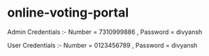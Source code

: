 # online-voting-portal

Admin Credentials :- Number = 7310999886 , Password = divyansh

User Credentials :- Number = 0123456789 , Password = divyansh
